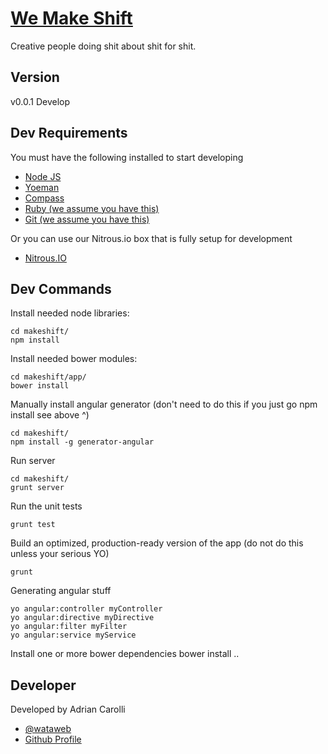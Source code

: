 # [We Make Shift](http://www.wemakeshift.com)

Creative people doing shit about shit for shit.

## Version

v0.0.1 Develop

## Dev Requirements

You must have the following installed to start developing

+ [Node JS](http://nodejs.org/)
+ [Yoeman](http://yeoman.io/)
+ [Compass](http://compass-style.org/install/)
+ [Ruby (we assume you have this)](https://www.ruby-lang.org/en/downloads/)
+ [Git (we assume you have this)](https://help.github.com/articles/set-up-git)

Or you can use our Nitrous.io box that is fully setup for development

+ [Nitrous.IO](https://www.nitrous.io/app#/boxes)

## Dev Commands

Install needed node libraries:

	cd makeshift/
	npm install

Install needed bower modules:

	cd makeshift/app/
	bower install

Manually install angular generator (don't need to do this if you just go npm install see above ^)

	cd makeshift/
	npm install -g generator-angular

Run server

    cd makeshift/
    grunt server

Run the unit tests 

    grunt test

Build an optimized, production-ready version of the app (do not do this unless your serious YO)

    grunt

Generating angular stuff

	yo angular:controller myController
	yo angular:directive myDirective
	yo angular:filter myFilter
	yo angular:service myService

Install one or more bower dependencies
	bower install <dep>..<depN>

## Developer

Developed by Adrian Carolli

+ [@wataweb](http://twitter.com/wataweb)
+ [Github Profile](http://github.com/watadarkstar)
